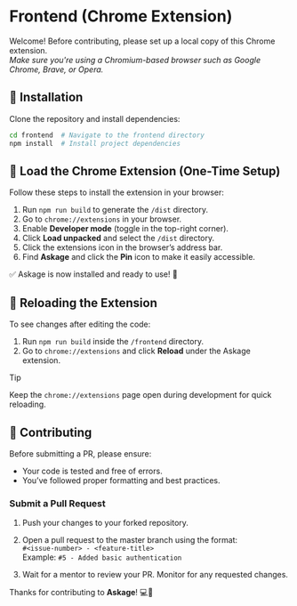 
# Frontend (Chrome Extension)

Welcome! Before contributing, please set up a local copy of this Chrome extension.  
_Make sure you're using a Chromium-based browser such as Google Chrome, Brave, or Opera._

## 🚀 Installation

Clone the repository and install dependencies:

```sh
cd frontend  # Navigate to the frontend directory
npm install  # Install project dependencies
```

## 🧩 Load the Chrome Extension (One-Time Setup)

Follow these steps to install the extension in your browser:

1. Run `npm run build` to generate the `/dist` directory.
2. Go to `chrome://extensions` in your browser.
3. Enable **Developer mode** (toggle in the top-right corner).
4. Click **Load unpacked** and select the `/dist` directory.
5. Click the extensions icon in the browser’s address bar.
6. Find **Askage** and click the **Pin** icon to make it easily accessible.

✅ Askage is now installed and ready to use! 🎉

## 🔁 Reloading the Extension

To see changes after editing the code:

1. Run `npm run build` inside the `/frontend` directory.
2. Go to `chrome://extensions` and click **Reload** under the Askage extension.

> [!TIP]  
> Keep the `chrome://extensions` page open during development for quick reloading.

## 🤝 Contributing

Before submitting a PR, please ensure:

- Your code is tested and free of errors.
- You’ve followed proper formatting and best practices.

### Submit a Pull Request

1. Push your changes to your forked repository.
2. Open a pull request to the master branch using the format:  
   `#<issue-number> - <feature-title>`  
   Example: `#5 - Added basic authentication`

3. Wait for a mentor to review your PR. Monitor for any requested changes.

Thanks for contributing to **Askage**! 💻🚀

